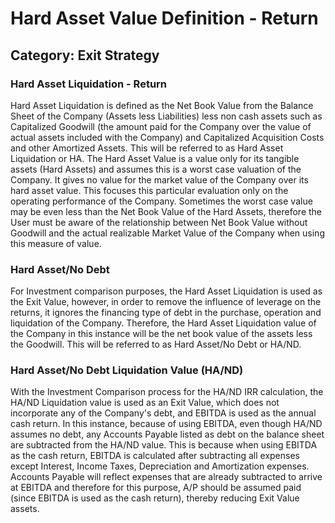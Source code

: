 # Hard Asset Value Definition - Return
## Category: Exit Strategy
### Hard Asset Liquidation - Return
Hard Asset Liquidation is defined as the Net Book Value from the  Balance Sheet of the Company (Assets less Liabilities) less non cash assets such as Capitalized Goodwill (the amount paid for the Company over the value of actual assets included with the Company) and Capitalized Acquisition Costs and other Amortized Assets. This will be referred to as Hard Asset Liquidation or HA.
The Hard Asset Value is a value only for its tangible assets (Hard Assets) and assumes this is a worst case valuation of the Company. It gives no value for the market value of the Company over its hard asset value. This focuses this particular evaluation only on the operating performance of the Company. Sometimes the worst case value may be even less than the Net Book Value of the Hard Assets, therefore the User must be aware of the relationship between Net Book Value without Goodwill and the actual realizable Market Value of the Company when using this measure of value.
### Hard Asset/No Debt
For Investment comparison purposes, the Hard Asset Liquidation is used as the Exit Value, however, in order to remove the influence of leverage on the returns, it ignores the financing type of debt in the purchase, operation and liquidation of the Company. Therefore, the Hard Asset Liquidation value of the Company in this instance will be the net book value of the assets less the Goodwill. This will be referred to as Hard Asset/No Debt or HA/ND.
### Hard Asset/No Debt Liquidation Value (HA/ND)
With the Investment Comparison process for the HA/ND IRR calculation, the HA/ND Liquidation value is used as an Exit Value, which does not incorporate any of the Company's debt, and EBITDA is used as the annual cash return. In this instance, because of using EBITDA, even though HA/ND assumes no debt, any Accounts Payable listed as debt on the balance sheet are subtracted from the HA/ND value. This is because when using EBITDA as the cash return, EBITDA is calculated after subtracting all expenses except Interest, Income Taxes, Depreciation and Amortization expenses. Accounts Payable will reflect expenses that are already subtracted to arrive at EBITDA and therefore for this purpose, A/P should be assumed paid (since EBITDA is used as the cash return), thereby reducing Exit Value assets.
